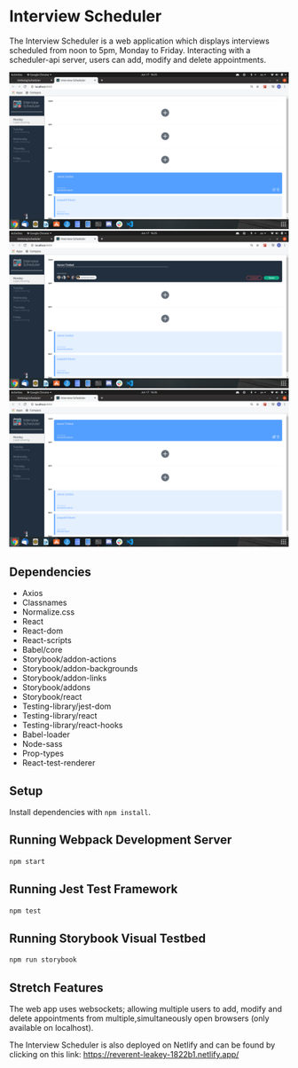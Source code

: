 # Interview Scheduler

The Interview Scheduler is a web application which displays interviews scheduled from noon to 5pm, Monday to Friday. Interacting with a scheduler-api server, users can add, modify and delete appointments.

!["Initial Render"](https://github.com/timbolaj/scheduler/blob/master/docs/Initial-render.png?raw=true)
!["Creating an Appointment"](https://github.com/timbolaj/scheduler/blob/master/docs/Creating-appointment.png?raw=true)
!["Appointment Made"](https://github.com/timbolaj/scheduler/blob/master/docs/Appointment-created.png?raw=true)

## Dependencies

- Axios
- Classnames
- Normalize.css
- React
- React-dom
- React-scripts
- Babel/core
- Storybook/addon-actions
- Storybook/addon-backgrounds
- Storybook/addon-links
- Storybook/addons
- Storybook/react
- Testing-library/jest-dom
- Testing-library/react
- Testing-library/react-hooks
- Babel-loader
- Node-sass
- Prop-types
- React-test-renderer

## Setup

Install dependencies with `npm install`.

## Running Webpack Development Server

```sh
npm start
```

## Running Jest Test Framework

```sh
npm test
```

## Running Storybook Visual Testbed

```sh
npm run storybook
```

## Stretch Features

The web app uses websockets; allowing multiple users to add, modify and delete appointments from multiple,simultaneously open browsers (only available on localhost).

The Interview Scheduler is also deployed on Netlify and can be found by clicking on this link: https://reverent-leakey-1822b1.netlify.app/
